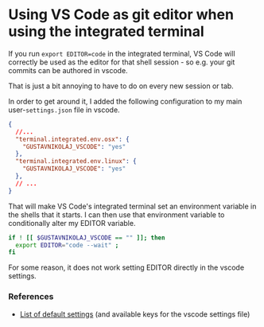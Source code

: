 # Using VS Code as git editor when using the integrated terminal

If you run `export EDITOR=code` in the integrated terminal, VS Code will
correctly be used as the editor for that shell session - so e.g. your git
commits can be authored in vscode.

That is just a bit annoying to have to do on every new session or tab.

In order to get around it, I added the following configuration to my main
user-`settings.json` file in vscode.

```json
{
  //...
  "terminal.integrated.env.osx": {
    "GUSTAVNIKOLAJ_VSCODE": "yes"
  },
  "terminal.integrated.env.linux": {
    "GUSTAVNIKOLAJ_VSCODE": "yes"
  },
  // ...
}
```

That will make VS Code's integrated terminal set an environment variable in the
shells that it starts. I can then use that environment variable to conditionally
alter my EDITOR variable.

```bash
if ! [[ $GUSTAVNIKOLAJ_VSCODE == "" ]]; then
  export EDITOR="code --wait" ;
fi
```

For some reason, it does not work setting EDITOR directly in the vscode
settings.

### References

- [List of default settings](https://code.visualstudio.com/docs/getstarted/settings#_default-settings) (and available keys for the vscode settings file)
